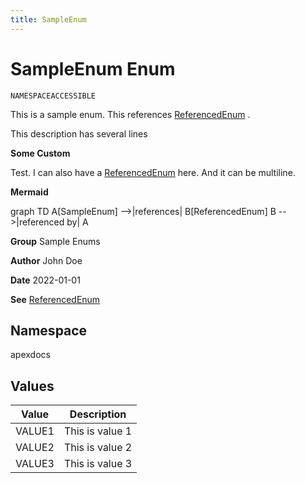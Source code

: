 ```yaml
---
title: SampleEnum
---
```


# SampleEnum Enum

`NAMESPACEACCESSIBLE`

This is a sample enum. This references [ReferencedEnum](/ReferencedEnum/page.md) . 
 
This description has several lines

**Some Custom** 

Test. I can also have a [ReferencedEnum](/ReferencedEnum/page.md) here. 
And it can be multiline.

**Mermaid** 

graph TD 
A[SampleEnum] --&gt;|references| B[ReferencedEnum] 
B --&gt;|referenced by| A

**Group** Sample Enums

**Author** John Doe

**Date** 2022-01-01

**See** [ReferencedEnum](/ReferencedEnum/page.md)

## Namespace
apexdocs

## Values
| Value | Description |
|-------|-------------|
| VALUE1 | This is value 1 |
| VALUE2 | This is value 2 |
| VALUE3 | This is value 3 |
